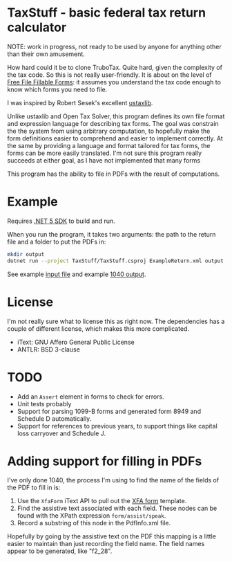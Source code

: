 
# TaxStuff - basic federal tax return calculator

NOTE: work in progress, not ready to be used by anyone for anything other than
their own amusement.

How hard could it be to clone TruboTax. Quite hard, given the complexity of the
tax code. So this is not really user-friendly. It is about on the level of
[Free File Fillable Forms](https://www.irs.gov/e-file-providers/free-file-fillable-forms):
it assumes you understand the tax code enough to know which forms you need to
file.

I was inspired by Robert Sesek's excellent [ustaxlib](https://github.com/rsesek/ustaxlib).

Unlike ustaxlib and Open Tax Solver, this program defines its own file format
and expression language for describing tax forms. The goal was constrain the
the system from using arbitrary computation, to hopefully make the form
definitions easier to comprehend and easier to implement correctly. At the same
by providing a language and format tailored for tax forms, the forms can be more
easily translated. I'm not sure this program really succeeds at either goal, as
I have not implemented that many forms

This program has the ability to file in PDFs with the result of computations.

# Example

Requires [.NET 5 SDK](https://dotnet.microsoft.com/download/dotnet/5.0) to build
and run.

When you run the program, it takes two arguments: the path to the return file
and a folder to put the PDFs in:

```bash
mkdir output
dotnet run --project TaxStuff/TaxStuff.csproj ExampleReturn.xml output
```

See example [input file](ExampleReturn.xml) and example
[1040 output](Example1040.pdf).

# License

I'm not really sure what to license this as right now. The dependencies has a
couple of different license, which makes this more complicated.

* iText: GNU Affero General Public License
* ANTLR: BSD 3-clause

# TODO

* Add an `Assert` element in forms to check for errors.
* Unit tests probably
* Support for parsing 1099-B forms and generated form 8949 and Schedule D automatically.
* Support for references to previous years, to support things like capital loss
  carryover and Schedule J.

# Adding support for filling in PDFs

I've only done 1040, the process I'm using to find the name of the fields of the
PDF to fill in is:

1. Use the `XfaForm` iText API to pull out the [XFA form](https://en.wikipedia.org/wiki/XFA)
   template.
1. Find the assistive text associated with each field. These nodes can be found
   with the XPath expression `form/assist/speak`.
1. Record a substring of this node in the PdfInfo.xml file.

Hopefully by going by the assistive text on the PDF this mapping is a little
easier to maintain than just recording the field name. The field names appear
to be generated, like "f2_28".
